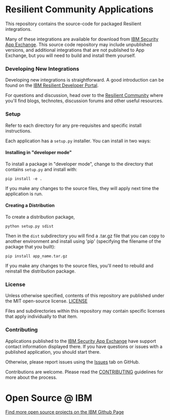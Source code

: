 # Resilient Community Applications 

This repository contains the source-code for packaged Resilient integrations.

Many of these integrations are available for download from [IBM Security App Exchange](https://exchange.xforce.ibmcloud.com/hub/Resilient).
This source code repository may include unpublished versions, and additional integrations that are not published to App
Exchange, but you will need to build and install them yourself.


### Developing New Integrations

Developing new integrations is straightforward.  A good introduction can be found on the
[IBM Resilient Developer Portal](https://developer.ibm.com/security/resilient/).

For questions and discussion, head over to the [Resilient Community](http://ibm.biz/resilientcommunity) where you'll
find blogs, technotes, discussion forums and other useful resources.



### Setup

Refer to each directory for any pre-requisites and specific install instructions.

Each application has a `setup.py` installer.  You can install in two ways:

#### Installing in "developer mode"

To install a package in "developer mode", change to the directory that contains `setup.py` and install with:
```shell
pip install -e .
```

If you make any changes to the source files, they will apply next time the application is run.

#### Creating a Distribution

To create a distribution package,
```shell
python setup.py sdist
```

Then in the `dist` subdirectory you will find a .tar.gz file that you can copy to another environment and
install using 'pip' (specifying the filename of the package that you built):

```shell
pip install app_name.tar.gz
```

If you make any changes to the source files, you'll need to rebuild and reinstall the distribution package.


### License

Unless otherwise specified, contents of this repository are published under the MIT open-source license.
[LICENSE](LICENSE)

Files and subdirectories within this repository may contain specific licenses that apply individually to that item.


### Contributing

Applications published to the [IBM Security App Exchange](https://exchange.xforce.ibmcloud.com/hub/Resilient) have
support contact information displayed there.  If you have questions or issues with a published application,
you should start there.

Otherwise, please report issues using the [Issues](https://github.com/ibmresilient/resilient-community-apps/issues) tab on GitHub.

Contributions are welcome.  Please read the [CONTRIBUTING](CONTRIBUTING.md) guidelines for more about the process.


# Open Source @ IBM

[Find more open source projects on the IBM Github Page](http://ibm.github.io/)
